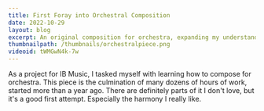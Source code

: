 ```yaml
---
title: First Foray into Orchestral Composition
date: 2022-10-29
layout: blog
excerpt: An original composition for orchestra, expanding my understanding of different insturments and their rolesa.
thumbnailpath: /thumbnails/orchestralpiece.png
videoid: tWMGwN4k-7w
---
```


As a project for IB Music, I tasked myself with learning how to compose for orchestra. This piece is the culmination of many dozens of hours of work, started more than a year ago. There are definitely parts of it I don't love, but it's a good first attempt. Especially the harmony I really like.
